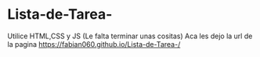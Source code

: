 # Lista-de-Tarea-
Utilice HTML,CSS y JS (Le falta terminar unas cositas)
Aca les dejo la url de la pagina
https://fabian060.github.io/Lista-de-Tarea-/
